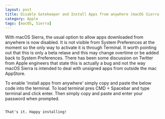 ```yaml
---
layout: post
title: Disable Gatekeeper and Install Apps from anywhere (macOS Sierra)
category: Apple
tags: [macOS, Sierra]
---
```


With macOS Sierra, the usual option to allow apps downloaded from anywhere is now disabled. It is not visible from System Preferences at the moment so the only way to activate it is through Terminal. It worth pointing out that this is only a beta relase and this may change overtime or be added back to System Preferences. There has been some discussion on Twitter from Apple engineers that state this is actually a bug and not the way macOS Sierra is intended to deal with unsigned apps from outside the mac AppStore. 

To enable 'install apps from anywhere' simply copy and paste the below code into the terminal. To load terminal pres CMD + Spacebar and type terminal and click enter. Then simply copy and paste and enter your password when prompted. 

````sudo spctl --master-disable

That's it. Happy installing! 
